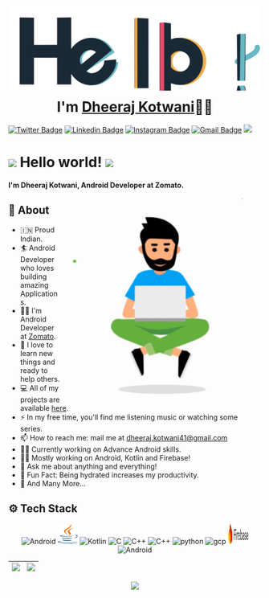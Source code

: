 
<!-- <img src="https://github.com/dheerajkotwani/dheerajkotwani/blob/master/hello.gif" alt = "hello" width="40px" height="40px"> -->
<h1 align="center"> <img src="https://github.com/dheerajkotwani/dheerajkotwani/blob/master/hello.gif" alt="hello-gif"> <br >I'm <a href="https://www.linkedin.com/in/dheerajkotwani/">Dheeraj Kotwani</a>👨‍💻</h1>
<!-- # Dheeraj Kotwani 👨‍💻 -->

[![Twitter Badge](https://img.shields.io/badge/@kotwani_dheeraj-30302f?style=flat&logo=twitter&logoColor=white)](https://twitter.com/kotwani_dheeraj)
[![Linkedin Badge](https://img.shields.io/badge/dheerajkotwani-30302f?style=flat&logo=linkedin)](https://www.linkedin.com/in/dheerajkotwani/)
[![Instagram Badge](https://img.shields.io/badge/dheerajkotwani-30302f?style=flat&logo=instagram)](https://www.instagram.com/dheeraj_kotwani/)
[![Gmail Badge](https://img.shields.io/badge/dheeraj.kotwani41@gmail.com-30302f?style=flat&logo=Gmail&logoColor=white)](mailto:dheeraj.kotwani41@gmail.com)
![](https://visitor-badge.glitch.me/badge?page_id=dheerajkotwani.dheerajkotwani)  



# <img src="https://github.com/TheDudeThatCode/TheDudeThatCode/blob/master/Assets/Hi.gif" width="29px"> Hello world!&nbsp;<img src="https://github.com/TheDudeThatCode/TheDudeThatCode/blob/master/Assets/Earth.gif" width="24px">           
#### I'm Dheeraj Kotwani, Android Developer at Zomato.

<img align="right" alt="GIF" src="https://github.com/dheerajkotwani/dheerajkotwani/blob/master/web_character_dheeraj.gif" width="400px" />

## 🧐 About
- 🇮🇳 Proud Indian.
- 🏄‍ Android Developer who loves building amazing Applications.
- 👨‍💻 I'm Android Developer at [Zomato](https://www.zomato.com/).
- 🌱 I love to learn new things and ready to help others.
- 💻 All of my projects are available [here](https://github.com/dheerajkotwani).
- ⚡ In my free time, you'll find me listening music or watching some series.
- 📫 How to reach me: mail me at [dheeraj.kotwani41@gmail.com](mailto:dheeraj.kotwani41@gmail.com)
- 🧙‍♂️ Currently working on Advance Android skills.
- 👨‍💻 Mostly working on Android, Kotlin and Firebase!
- 💬 Ask me about anything and everything! 
- 🎨 Fun Fact: Being hydrated increases my productivity.
- 👯 And Many More...

## ⚙ Tech Stack
<p align="center">
<img src="https://raw.githubusercontent.com/gilbarbara/logos/master/logos/android-icon.svg" alt="Android" width="40" height="40"/> <img src="https://raw.githubusercontent.com/gilbarbara/logos/master/logos/java.svg" alt="Java" width="40" height="40"/> 
<img src="https://raw.githubusercontent.com/gilbarbara/logos/master/logos/kotlin.svg" alt="Kotlin" width="36" height="36"/>  
<img src="https://raw.githubusercontent.com/gilbarbara/logos/master/logos/c.svg" alt="C" width="40" height="40"/>
<img src="https://raw.githubusercontent.com/gilbarbara/logos/master/logos/c-plusplus.svg" alt="C++" width="40" height="40"/> 
<img src="https://raw.githubusercontent.com/gilbarbara/logos/master/logos/git-icon.svg" alt="C++" width="40" height="40"/> 
<img src="https://github.com/gilbarbara/logos/blob/master/logos/python.svg" alt="python" width="40" height="40"/> 
<img src="https://www.vectorlogo.zone/logos/google_cloud/google_cloud-icon.svg" alt="gcp" width="40" height="40"/> 
<img src="https://raw.githubusercontent.com/gilbarbara/logos/master/logos/firebase.svg" alt="Firebase" width="40" height="40"/> 
<img src="https://raw.githubusercontent.com/gilbarbara/logos/master/logos/figma.svg" alt="Android" width="40" height="40"/> 
</p>

|<img src="https://github-readme-stats.vercel.app/api?username=dheerajkotwani&&show_icons=true&&hide_border=false&&count_private=true&include_all_commits=true"/>|<img src="https://github-readme-streak-stats.herokuapp.com/?user=dheerajkotwani&&hide_border=false&&show_icons=true"/>|
|---|---|

<p align="center">
  <img src="https://github-readme-stats.vercel.app/api/top-langs/?username=dheerajkotwani&layout=compact"/>
</p>
